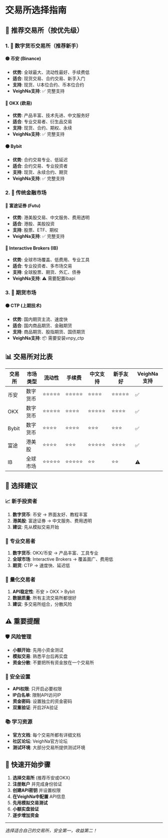 # 交易所选择指南

## 🌟 推荐交易所（按优先级）

### 1. 🥇 数字货币交易所（推荐新手）

#### 🟡 **币安 (Binance)**
- **优势**: 全球最大、流动性最好、手续费低
- **适合**: 现货交易、合约交易、新手入门
- **支持**: 现货、U本位合约、币本位合约
- **VeighNa支持**: ✅ 完整支持

#### 🔵 **OKX (欧易)**  
- **优势**: 产品丰富、技术先进、中文服务好
- **适合**: 专业交易者、衍生品交易
- **支持**: 现货、合约、期权、永续
- **VeighNa支持**: ✅ 完整支持

#### 🟠 **Bybit**
- **优势**: 合约交易专业、低延迟
- **适合**: 合约交易、专业投资者
- **支持**: 现货、永续合约、期货
- **VeighNa支持**: ✅ 完整支持

### 2. 🥈 传统金融市场

#### 🔷 **富途证券 (Futu)**
- **优势**: 港美股交易、中文服务、费用透明
- **适合**: 港股、美股投资
- **支持**: 股票、ETF、期权
- **VeighNa支持**: ✅ 完整支持

#### 🔶 **Interactive Brokers (IB)**
- **优势**: 全球市场覆盖、低费用、专业工具
- **适合**: 专业投资者、多市场交易
- **支持**: 全球股票、期货、外汇、债券
- **VeighNa支持**: ⚠️ 需要配置ibapi

### 3. 🥉 期货市场

#### 🟤 **CTP (上期技术)**
- **优势**: 国内期货主流、速度快
- **适合**: 国内商品期货、金融期货
- **支持**: 商品期货、股指期货、国债期货
- **VeighNa支持**: 📦 需要安装vnpy_ctp

## 📊 交易所对比表

| 交易所 | 市场类型 | 流动性 | 手续费 | 中文支持 | 新手友好 | VeighNa支持 |
|--------|----------|--------|--------|----------|----------|-------------|
| 币安 | 数字货币 | ⭐⭐⭐⭐⭐ | ⭐⭐⭐⭐⭐ | ⭐⭐⭐⭐ | ⭐⭐⭐⭐⭐ | ✅ |
| OKX | 数字货币 | ⭐⭐⭐⭐⭐ | ⭐⭐⭐⭐ | ⭐⭐⭐⭐⭐ | ⭐⭐⭐⭐ | ✅ |
| Bybit | 数字货币 | ⭐⭐⭐⭐ | ⭐⭐⭐⭐ | ⭐⭐⭐ | ⭐⭐⭐ | ✅ |
| 富途 | 港美股 | ⭐⭐⭐⭐ | ⭐⭐⭐ | ⭐⭐⭐⭐⭐ | ⭐⭐⭐⭐ | ✅ |
| IB | 全球市场 | ⭐⭐⭐⭐⭐ | ⭐⭐⭐⭐⭐ | ⭐⭐ | ⭐⭐ | ⚠️ |

## 🎯 选择建议

### 📈 **新手投资者**
1. **数字货币**: 币安 → 界面友好、教程丰富
2. **港美股**: 富途证券 → 中文服务、费用透明
3. **建议**: 先从模拟交易开始

### 💼 **专业交易者**
1. **数字货币**: OKX/币安 → 产品丰富、工具专业
2. **全球市场**: Interactive Brokers → 覆盖面广、费用低
3. **期货**: CTP → 速度快、延迟低

### 🔄 **量化交易者**
1. **API稳定性**: 币安 > OKX > Bybit
2. **数据质量**: 所有主流交易所都很好
3. **建议**: 多交易所组合，分散风险

## ⚠️ 重要提醒

### 🛡️ 风险管理
- **小额开始**: 先用小资金测试
- **模拟交易**: 熟悉平台后再实盘
- **资金分散**: 不要把所有资金放在一个交易所

### 🔐 安全设置
- **API权限**: 只开启必要权限
- **IP白名单**: 限制API访问IP
- **资金密码**: 设置独立的资金密码
- **双重验证**: 开启2FA验证

### 📚 学习资源
- **官方文档**: 每个交易所都有详细文档
- **社区论坛**: VeighNa官方论坛
- **测试环境**: 大部分交易所提供测试环境

## 🚀 快速开始步骤

1. **选择交易所** (推荐币安或OKX)
2. **注册账户** 并完成身份验证
3. **创建API密钥** 并设置权限
4. **在VeighNa中配置** API信息
5. **先用模拟交易测试**
6. **小额实盘验证**
7. **逐步增加资金**

---
*选择适合自己的交易所，安全第一，收益第二！*
